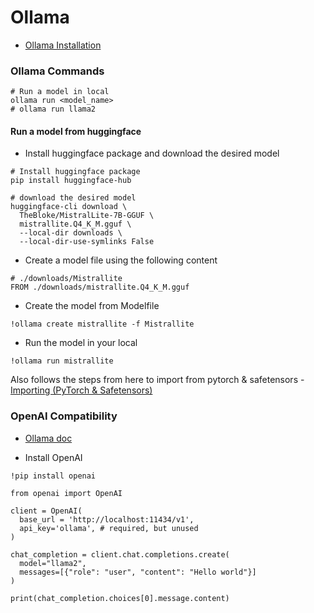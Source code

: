 # Ollama
 - [Ollama Installation](https://ollama.com/download/mac)

### Ollama Commands

```
# Run a model in local
ollama run <model_name>
# ollama run llama2
```

#### Run a model from huggingface
 - Install huggingface package and download the desired model
```
# Install huggingface package
pip install huggingface-hub

# download the desired model
huggingface-cli download \
  TheBloke/MistralLite-7B-GGUF \
  mistrallite.Q4_K_M.gguf \
  --local-dir downloads \
  --local-dir-use-symlinks False
```

 - Create a model file using the following content
```
# ./downloads/Mistrallite
FROM ./downloads/mistrallite.Q4_K_M.gguf
```

 - Create the model from Modelfile
 ```
 !ollama create mistrallite -f Mistrallite
 ```

 - Run the model in your local
```
!ollama run mistrallite
```

Also follows the steps from here to import from pytorch & safetensors - [Importing (PyTorch & Safetensors)](https://github.com/ollama/ollama/blob/main/docs/import.md#importing-pytorch--safetensors)


### OpenAI Compatibility
 - [Ollama doc](https://ollama.com/blog/openai-compatibility)

 - Install OpenAI

```
!pip install openai
```

```
from openai import OpenAI

client = OpenAI(
  base_url = 'http://localhost:11434/v1',
  api_key='ollama', # required, but unused
)

chat_completion = client.chat.completions.create(
  model="llama2",
  messages=[{"role": "user", "content": "Hello world"}]
)

print(chat_completion.choices[0].message.content)
```
